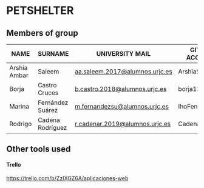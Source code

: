 # PETSHELTER 
## Members of group

| NAME | SURNAME | UNIVERSITY MAIL | GITHUB ACCOUNT |
| ------------- | ------------- |------------- | ------------- |
| Arshia Ambar | Saleem    | aa.saleem.2017@alumnos.urjc.es  | ArshiaSaleem98  |
| Borja | Castro Cruces  | b.castro.2018@alumnos.urjc.es  | borja123456  |
| Marina |Fernández Suárez   | m.fernandezsu@alumnos.urjc.es  | IhoFenixMFS  |
| Rodrigo | Cadena Rodríguez  | r.cadenar.2019@alumnos.urjc.es  | CadenaR  |

## Other tools used 
#### Trello
https://trello.com/b/ZzIXGZ6A/aplicaciones-web




